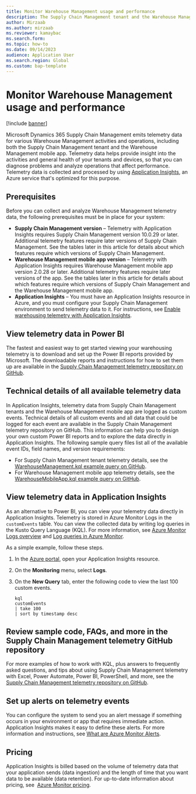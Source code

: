 ```yaml
---
title: Monitor Warehouse Management usage and performance
description: The Supply Chain Management tenant and the Warehouse Management mobile app emit telemetry data, which lets you monitor and analyze the activities and general health of your system. You can use the information to diagnose issues and analyze operations that affect performance.
author: Mirzaab
ms.author: mirzaab
ms.reviewer: kamaybac
ms.search.form:
ms.topic: how-to
ms.date: 09/14/2023
audience: Application User
ms.search.region: Global
ms.custom: bap-template
---
```


# Monitor Warehouse Management usage and performance

[!include [banner](../includes/banner.md)]

Microsoft Dynamics 365 Supply Chain Management emits telemetry data for various Warehouse Management activities and operations, including both the Supply Chain Management tenant and the Warehouse Management mobile app. Telemetry data helps provide insight into the activities and general health of your tenants and devices, so that you can diagnose problems and analyze operations that affect performance. Telemetry data is collected and processed by using [Application Insights](/azure/azure-monitor/app/app-insights-overview), an Azure service that's optimized for this purpose.

## Prerequisites

Before you can collect and analyze Warehouse Management telemetry data, the following prerequisites must be in place for your system:

- **Supply Chain Management version** – Telemetry with Application Insights requires Supply Chain Management version 10.0.29 or later. Additional telemetry features require later versions of Supply Chain Management. See the tables later in this article for details about which features require which versions of Supply Chain Management.
- **Warehouse Management mobile app version** – Telemetry with Application Insights requires Warehouse Management mobile app version 2.0.28 or later. Additional telemetry features require later versions of the app. See the tables later in this article for details about which features require which versions of Supply Chain Management and the Warehouse Management mobile app.
- **Application Insights** – You must have an Application Insights resource in Azure, and you must configure your Supply Chain Management environment to send telemetry data to it. For instructions, see [Enable warehousing telemetry with Application Insights](application-insights-warehousing.md).

## View telemetry data in Power BI

The fastest and easiest way to get started viewing your warehousing telemetry is to download and set up the Power BI reports provided by Microsoft. The downloadable reports and instructions for how to set them up are available in the [Supply Chain Management telemetry repository on GitHub](https://github.com/microsoft/d365-scm-telemetry/tree/main/samples/PowerBI/Appsource).

## Technical details of all available telemetry data

In Application Insights, telemetry data from Supply Chain Management tenants and the Warehouse Management mobile app are logged as custom events. Technical details of all custom events and all data that could be logged for each event are available in the Supply Chain Management telemetry repository on GitHub. This information can help you to design your own custom Power BI reports and to explore the data directly in Application Insights. The following sample query files list all of the available event IDs, field names, and version requirements:

- For Supply Chain Management tenant telemetry details, see the [WarehouseManagement.kql example query on GitHub](https://github.com/microsoft/d365-scm-telemetry/blob/main/samples/KQL/example_queries/WarehouseManagement.kql).
- For Warehouse Management mobile app telemetry details, see the [WarehouseMobileApp.kql example query on GitHub](https://github.com/microsoft/d365-scm-telemetry/blob/main/samples/KQL/example_queries/WarehouseMobileApp.kql).

## View telemetry data in Application Insights

As an alternative to Power BI, you can view your telemetry data directly in Application Insights. Telemetry is stored in Azure Monitor Logs in the `customEvents` table. You can view the collected data by writing log queries in the Kusto Query Language (KQL). For more information, see [Azure Monitor Logs overview](/azure/azure-monitor/logs/data-platform-logs) and [Log queries in Azure Monitor](/azure/azure-monitor/logs/log-query-overview).

As a simple example, follow these steps.

1. In the [Azure portal](https://portal.azure.com/), open your Application Insights resource.
1. On the **Monitoring** menu, select **Logs**.
1. On the **New Query** tab, enter the following code to view the last 100 custom events.

    ```plaintext
    kql
    customEvents
    | take 100
    | sort by timestamp desc
    ```

## Review sample code, FAQs, and more in the Supply Chain Management telemetry GitHub repository

For more examples of how to work with KQL, plus answers to frequently asked questions, and tips about using Supply Chain Management telemetry with Excel, Power Automate, Power BI, PowerShell, and more, see the [Supply Chain Management telemetry repository on GitHub](https://github.com/microsoft/d365-scm-telemetry).

## Set up alerts on telemetry events

You can configure the system to send you an alert message if something occurs in your environment or app that requires immediate action. Application Insights makes it easy to define these alerts. For more information and instructions, see [What are Azure Monitor Alerts](/azure/azure-monitor/alerts/alerts-overview).

## Pricing

Application Insights is billed based on the volume of telemetry data that your application sends (data ingestion) and the length of time that you want data to be available (data retention). For up-to-date information about pricing, see  [Azure Monitor pricing](https://azure.microsoft.com/pricing/details/monitor/).
